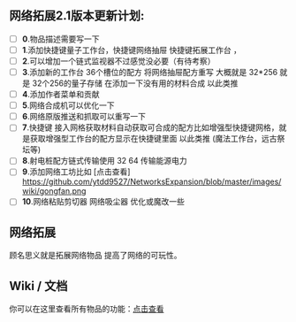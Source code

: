 ## 网络拓展2.1版本更新计划:

- [ ] **0**.物品描述需要写一下
- [ ] **1**.添加快捷键量子工作台，快捷键网络抽屉 快捷键拓展工作台 ，
- [ ] **2**.可以增加一个链式监视器不过感觉没必要（有待考察）
- [ ] **3**.添加新的工作台 36个槽位的配方 将网络抽屉配方重写 大概就是
  32*256 就是 32个256的量子存储 在添加一下没有用的材料合成 以此类推
- [ ] **4**.添加作者菜单和贡献
- [ ] **5**.网络合成机可以优化一下
- [ ] **6**.网络原版推送和抓取可以重写一下
- [ ] **7**.快捷键 接入网格获取材料自动获取可合成的配方比如增强型快捷键网格，就是获取增强型工作台的配方显示在快捷键里面
  以此类推 (魔法工作台，远古祭坛等)
- [ ] **8**.射电桩配方链式传输使用 32 64 传输能源电力
- [ ] **9**.添加网络工坊比如
  [点击查看]
  https://github.com/ytdd9527/NetworksExpansion/blob/master/images/wiki/gongfan.png
- [ ] **10**.网络粘贴剪切器 网络吸尘器 优化或魔改一些

## 网络拓展

顾名思义就是拓展网络物品 提高了网络的可玩性。

## Wiki / 文档

你可以在这里查看所有物品的功能：[点击查看](https://slimefun-addons-wiki.guizhanss.cn/networks/)
